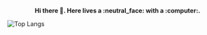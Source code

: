 <p align="center">
  <b>Hi there 👋. Here lives a :neutral_face: with a :computer:.</b><br>
  
  <img src='https://stats-4wangyu.vercel.app/api/top-langs/?username=4wangyu&layout=compact&hide=ruby,swift,kotlin' alt='Top Langs'></img>
</p>
